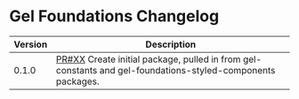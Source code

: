 # Gel Foundations Changelog

| Version | Description |
|---------|-------------|
| 0.1.0   | [PR#XX](https://github.com/BBC-News/psammead/pull/XX) Create initial package, pulled in from gel-constants and gel-foundations-styled-components packages. |
